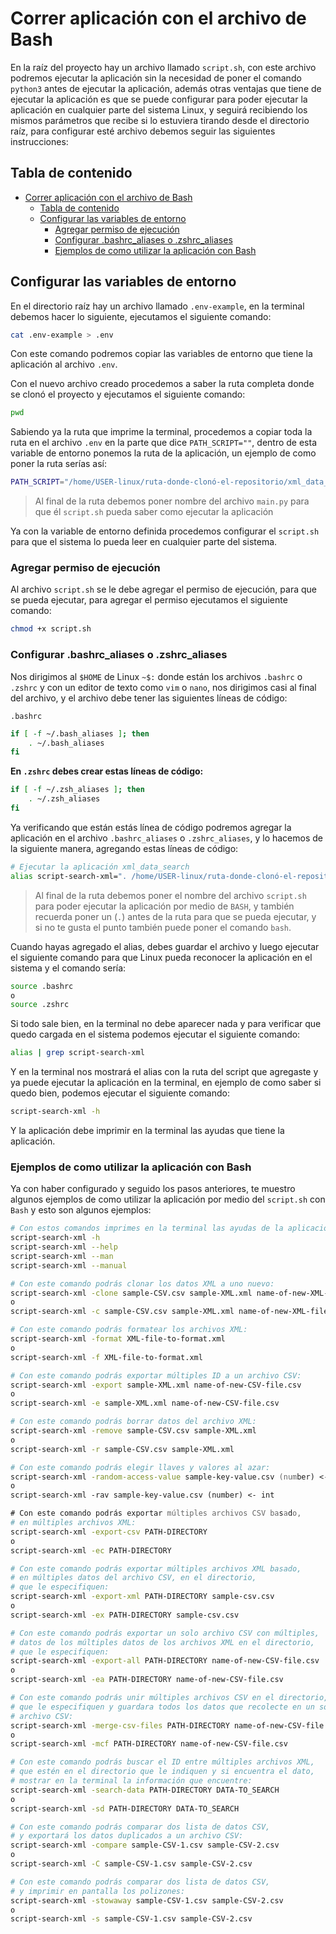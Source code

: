 # Correr aplicación con el archivo de Bash

En la raíz del proyecto hay un archivo llamado `script.sh`, con este archivo podremos ejecutar la aplicación sin la necesidad de poner el comando `python3` antes de ejecutar la aplicación, además otras ventajas que tiene de ejecutar la aplicación es que se puede configurar para poder ejecutar la aplicación en cualquier parte del sistema Linux, y seguirá recibiendo los mismos parámetros que recibe si lo estuviera tirando desde el directorio raíz, para configurar esté archivo debemos seguir las siguientes instrucciones:

## Tabla de contenido

- [Correr aplicación con el archivo de Bash](#correr-aplicación-con-el-archivo-de-bash)
  - [Tabla de contenido](#tabla-de-contenido)
  - [Configurar las variables de entorno](#configurar-las-variables-de-entorno)
    - [Agregar permiso de ejecución](#agregar-permiso-de-ejecución)
    - [Configurar .bashrc_aliases o .zshrc_aliases](#configurar-bashrc_aliases-o-zshrc_aliases)
    - [Ejemplos de como utilizar la aplicación con Bash](#ejemplos-de-como-utilizar-la-aplicación-con-bash)

## Configurar las variables de entorno

En el directorio raíz hay un archivo llamado `.env-example`, en la terminal debemos hacer lo siguiente, ejecutamos el siguiente comando:

```sh
cat .env-example > .env
```

Con este comando podremos copiar las variables de entorno que tiene la aplicación al archivo `.env`.

Con el nuevo archivo creado procedemos a saber la ruta completa donde se clonó el proyecto y ejecutamos el siguiente comando:

```sh
pwd
```

Sabiendo ya la ruta que imprime la terminal, procedemos a copiar toda la ruta en el archivo `.env` en la parte que dice `PATH_SCRIPT=""`, dentro de esta variable de entorno ponemos la ruta de la aplicación, un ejemplo de como poner la ruta serías así:

```sh
PATH_SCRIPT="/home/USER-linux/ruta-donde-clonó-el-repositorio/xml_data_search/main.py"
```

> Al final de la ruta debemos poner nombre del archivo `main.py` para que él `script.sh` pueda saber como ejecutar la aplicación

Ya con la variable de entorno definida procedemos configurar el `script.sh` para que el sistema lo pueda leer en cualquier parte del sistema.

### Agregar permiso de ejecución

Al archivo `script.sh` se le debe agregar el permiso de ejecución, para que se pueda ejecutar, para agregar el permiso ejecutamos el siguiente comando:

```sh
chmod +x script.sh
```

### Configurar .bashrc_aliases o .zshrc_aliases

Nos dirigimos al `$HOME` de Linux `~$:` donde están los archivos `.bashrc` o `.zshrc` y con un editor de texto como `vim` o `nano`, nos dirigimos casi al final del archivo, y el archivo debe tener las siguientes líneas de código:

`.bashrc`

```bash
if [ -f ~/.bash_aliases ]; then
    . ~/.bash_aliases
fi
```

**En `.zshrc` debes crear estas líneas de código:**

```zsh
if [ -f ~/.zsh_aliases ]; then
    . ~/.zsh_aliases
fi
```

Ya verificando que están estás línea de código podremos agregar la aplicación en el archivo `.bashrc_aliases` o `.zshrc_aliases`, y lo hacemos de la siguiente manera, agregando estas líneas de código:

```zsh
# Ejecutar la aplicación xml_data_search
alias script-search-xml=". /home/USER-linux/ruta-donde-clonó-el-repositorio/xml_data_search/script.sh"
```

> Al final de la ruta debemos poner el nombre del archivo `script.sh` para poder ejecutar la aplicación por medio de `BASH`, y también recuerda poner un (`.`) antes de la ruta para que se pueda ejecutar, y si no te gusta el punto también puede poner el comando `bash`.

Cuando hayas agregado el alias, debes guardar el archivo y luego ejecutar el siguiente comando para que Linux pueda reconocer la aplicación en el sistema y el comando sería:

```zsh
source .bashrc
o
source .zshrc
```

Si todo sale bien, en la terminal no debe aparecer nada y para verificar que quedo cargada en el sistema podemos ejecutar el siguiente comando:

```zsh
alias | grep script-search-xml
```

Y en la terminal nos mostrará el alias con la ruta del script que agregaste y ya puede ejecutar la aplicación en la terminal, en ejemplo de como saber si quedo bien, podemos ejecutar el siguiente comando:

```zsh
script-search-xml -h
```

Y la aplicación debe imprimir en la terminal las ayudas que tiene la aplicación.

### Ejemplos de como utilizar la aplicación con Bash

Ya con haber configurado y seguido los pasos anteriores, te muestro algunos ejemplos de como utilizar la aplicación por medio del `script.sh` con `Bash` y esto son algunos ejemplos:

```zsh
# Con estos comandos imprimes en la terminal las ayudas de la aplicación:
script-search-xml -h
script-search-xml --help
script-search-xml --man
script-search-xml --manual

# Con este comando podrás clonar los datos XML a uno nuevo:
script-search-xml -clone sample-CSV.csv sample-XML.xml name-of-new-XML-file.xml
o
script-search-xml -c sample-CSV.csv sample-XML.xml name-of-new-XML-file.xml

# Con este comando podrás formatear los archivos XML:
script-search-xml -format XML-file-to-format.xml
o
script-search-xml -f XML-file-to-format.xml

# Con este comando podrás exportar múltiples ID a un archivo CSV:
script-search-xml -export sample-XML.xml name-of-new-CSV-file.csv
o
script-search-xml -e sample-XML.xml name-of-new-CSV-file.csv

# Con este comando podrás borrar datos del archivo XML:
script-search-xml -remove sample-CSV.csv sample-XML.xml
o
script-search-xml -r sample-CSV.csv sample-XML.xml

# Con este comando podrás elegir llaves y valores al azar:
script-search-xml -random-access-value sample-key-value.csv (number) <- int
o
script-search-xml -rav sample-key-value.csv (number) <- int

# Con este comando podrás exportar múltiples archivos CSV basado,
# en múltiples archivos XML:
script-search-xml -export-csv PATH-DIRECTORY
o
script-search-xml -ec PATH-DIRECTORY

# Con este comando podrás exportar múltiples archivos XML basado,
# en múltiples datos del archivo CSV, en el directorio,
# que le especifiquen:
script-search-xml -export-xml PATH-DIRECTORY sample-csv.csv
o
script-search-xml -ex PATH-DIRECTORY sample-csv.csv

# Con este comando podrás exportar un solo archivo CSV con múltiples,
# datos de los múltiples datos de los archivos XML en el directorio,
# que le especifiquen:
script-search-xml -export-all PATH-DIRECTORY name-of-new-CSV-file.csv
o
script-search-xml -ea PATH-DIRECTORY name-of-new-CSV-file.csv

# Con este comando podrás unir múltiples archivos CSV en el directorio,
# que le especifiquen y guardara todos los datos que recolecte en un solo,
# archivo CSV:
script-search-xml -merge-csv-files PATH-DIRECTORY name-of-new-CSV-file.csv
o
script-search-xml -mcf PATH-DIRECTORY name-of-new-CSV-file.csv

# Con este comando podrás buscar el ID entre múltiples archivos XML,
# que estén en el directorio que le indiquen y si encuentra el dato,
# mostrar en la terminal la información que encuentre:
script-search-xml -search-data PATH-DIRECTORY DATA-TO_SEARCH
o
script-search-xml -sd PATH-DIRECTORY DATA-TO_SEARCH

# Con este comando podrás comparar dos lista de datos CSV,
# y exportará los datos duplicados a un archivo CSV:
script-search-xml -compare sample-CSV-1.csv sample-CSV-2.csv
o
script-search-xml -C sample-CSV-1.csv sample-CSV-2.csv

# Con este comando podrás comparar dos lista de datos CSV,
# y imprimir en pantalla los polizones:
script-search-xml -stowaway sample-CSV-1.csv sample-CSV-2.csv
o
script-search-xml -s sample-CSV-1.csv sample-CSV-2.csv
```

